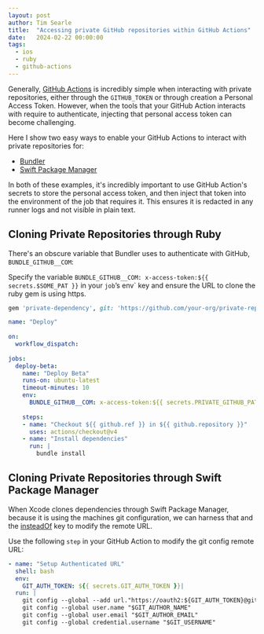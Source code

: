 ```yaml
---
layout: post
author: Tim Searle
title:  "Accessing private GitHub repositories within GitHub Actions"
date:   2024-02-22 00:00:00
tags: 
  - ios 
  - ruby
  - github-actions
---
```


Generally, [GitHub Actions](https://docs.github.com/en/actions) is incredibly simple when interacting with private repositories, either through the `GITHUB_TOKEN` or through creation a Personal Access Token. However, when the tools that your GitHub Action interacts with require to authenticate, injecting that personal access token can become challenging.

Here I show two easy ways to enable your GitHub Actions to interact with private repositories for:

- [Bundler](https://bundler.io)
- [Swift Package Manager](https://www.swift.org/documentation/package-manager/)

In both of these examples, it's incredibly important to use GitHub Action's secrets to store the personal access token, and then inject that token into the environment of the job that requires it. This ensures it is redacted in any runner logs and not visible in plain text.

## Cloning Private Repositories through Ruby

There's an obscure variable that Bundler uses to authenticate with GitHub, `BUNDLE_GITHUB__COM`:

Specify the variable `BUNDLE_GITHUB__COM: x-access-token:${{ secrets.$SOME_PAT }}` in your `job`’s env` key and ensure the URL to clone the ruby gem is using https.

```ruby
gem 'private-dependency', git: 'https://github.com/your-org/private-repo'
```

```yml
name: "Deploy"  
  
on:  
  workflow_dispatch:  
  
jobs:  
  deploy-beta:
    name: "Deploy Beta"
    runs-on: ubuntu-latest
    timeout-minutes: 10
    env:  
      BUNDLE_GITHUB__COM: x-access-token:${{ secrets.PRIVATE_GITHUB_PAT }}  
      
    steps:  
    - name: "Checkout ${{ github.ref }} in ${{ github.repository }}"  
      uses: actions/checkout@v4
    - name: "Install dependencies"  
      run: |  
        bundle install
```

## Cloning Private Repositories through Swift Package Manager

When Xcode clones dependencies through Swift Package Manager, because it is using the machines git configuration, we can harness that and the [insteadOf](https://git-scm.com/docs/git-config#Documentation/git-config.txt-urlltbasegtinsteadOf) key to modify the remote URL. 

Use the following `step` in your GitHub Action to modify the git config remote URL:

```yml
- name: "Setup Authenticated URL"
  shell: bash
  env:
    GIT_AUTH_TOKEN: ${{ secrets.GIT_AUTH_TOKEN }}|
  run: |
    git config --global --add url."https://oauth2:${GIT_AUTH_TOKEN}@github.com/".insteadOf "https://github.com/"
    git config --global user.name "$GIT_AUTHOR_NAME"  
    git config --global user.email "$GIT_AUTHOR_EMAIL"  
    git config --global credential.username "$GIT_USERNAME"
```
